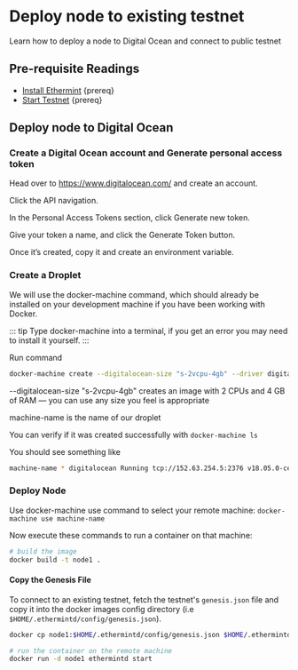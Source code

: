 <!--
order: 8
-->

# Deploy node to existing testnet

Learn how to deploy a node to Digital Ocean and connect to public testnet

## Pre-requisite Readings

- [Install Ethermint](./installation.md) {prereq}
- [Start Testnet](./testnet.md) {prereq}
<!-- - [Deploy Testnet to DigitalOcean]() {prereq} -->


## Deploy node to Digital Ocean

### Create a Digital Ocean account and Generate personal access token

Head over to https://www.digitalocean.com/ and create an account.

Click the API navigation.

In the Personal Access Tokens section, click Generate new token.

Give your token a name, and click the Generate Token button.

Once it’s created, copy it and create an environment variable.

### Create a Droplet

We will use the docker-machine command, which should already be installed on your development machine if you have been working with Docker.

::: tip
 Type docker-machine into a terminal, if you get an error you may need to install it yourself.
:::

Run command 
```bash 
docker-machine create --digitalocean-size "s-2vcpu-4gb" --driver digitalocean --digitalocean-access-token PERSONAL_ACCESS_TOKEN machine-name
```
--digitalocean-size "s-2vcpu-4gb" creates an image with 2 CPUs and 4 GB of RAM — you can use any size you feel is appropriate

machine-name is the name of our droplet

You can verify if it was created successfully with `docker-machine ls`

You should see something like
```bash
machine-name * digitalocean Running tcp://152.63.254.5:2376 v18.05.0-ce
```

### Deploy Node
Use docker-machine use command to select your remote machine: `docker-machine use machine-name`

Now execute these commands to run a container on that machine:
```bash
# build the image
docker build -t node1 .
```

#### Copy the Genesis File

To connect to an existing testnet, fetch the testnet's `genesis.json` file and copy it into the docker images config directory (i.e `$HOME/.ethermintd/config/genesis.json`).

```bash
docker cp node1:$HOME/.ethermintd/config/genesis.json $HOME/.ethermintd/config/genesis.json `
```

```bash
# run the container on the remote machine
docker run -d node1 ethermintd start
```